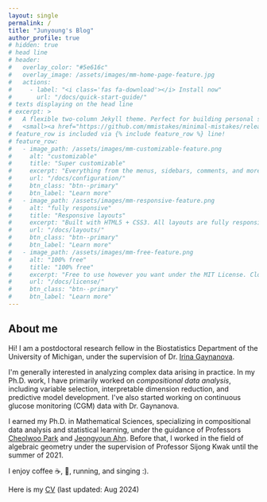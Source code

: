 ```yaml
---
layout: single
permalink: /
title: "Junyoung's Blog"
author_profile: true
# hidden: true
# head line
# header:
#   overlay_color: "#5e616c"
#   overlay_image: /assets/images/mm-home-page-feature.jpg
#   actions:
#     - label: "<i class='fas fa-download'></i> Install now"
#       url: "/docs/quick-start-guide/"
# texts displaying on the head line
# excerpt: >
#   A flexible two-column Jekyll theme. Perfect for building personal sites, blogs, and portfolios.<br />
#   <small><a href="https://github.com/mmistakes/minimal-mistakes/releases/tag/4.24.0">Latest release v4.24.0</a></small>
# feature_row is included via {% include feature_row %} line!
# feature_row:
#   - image_path: /assets/images/mm-customizable-feature.png
#     alt: "customizable"
#     title: "Super customizable"
#     excerpt: "Everything from the menus, sidebars, comments, and more can be configured or set with YAML Front Matter."
#     url: "/docs/configuration/"
#     btn_class: "btn--primary"
#     btn_label: "Learn more"
#   - image_path: /assets/images/mm-responsive-feature.png
#     alt: "fully responsive"
#     title: "Responsive layouts"
#     excerpt: "Built with HTML5 + CSS3. All layouts are fully responsive with helpers to augment your content."
#     url: "/docs/layouts/"
#     btn_class: "btn--primary"
#     btn_label: "Learn more"
#   - image_path: /assets/images/mm-free-feature.png
#     alt: "100% free"
#     title: "100% free"
#     excerpt: "Free to use however you want under the MIT License. Clone it, fork it, customize it... whatever!"
#     url: "/docs/license/"
#     btn_class: "btn--primary"
#     btn_label: "Learn more"      
---
```

<h2>About me</h2>

Hi! I am a postdoctoral research fellow in the Biostatistics Department of the University of Michigan, under the supervision of Dr. [Irina Gaynanova](https://irinagain.github.io/).

I'm generally interested in analyzing complex data arising in practice. In my Ph.D. work, I have primarily worked on *compositional data analysis*, including variable selection, interpretable dimension reduction, and predictive model development. I've also started working on continuous glucose monitoring (CGM) data with Dr. Gaynanova. 

 <!-- interested in developing methods for nonnegative data, functional data, and tensor data analysis. On the theoretical side, I am interested in kernel conditional mean embedding, sufficient dimension reduction, and high-dimensional statistics. -->

I earned my Ph.D. in Mathematical Sciences, specializing in compositional data analysis and statistical learning, under the guidance of Professors [Cheolwoo Park](https://sites.google.com/view/parkcw/home?authuser) and [Jeongyoun Ahn](https://statds.kaist.ac.kr/professor). Before that, I worked in the field of algebraic geometry under the supervision of Professor Sijong Kwak until the summer of 2021.

I enjoy coffee :coffee:, :wine_glass:, running, and singing :).

Here is my [CV](/assets/CV.pdf) (last updated: Aug 2024)
